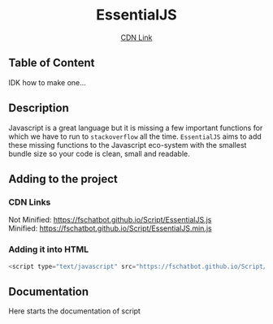 <div align="center">

# EssentialJS

[CDN Link](https://fschatbot.github.io/Script/EssentialJS.min.js)

</div>

## Table of Content

IDK how to make one...

## Description

Javascript is a great language but it is missing a few important functions for which we have to run to `stackoverflow` all the time. `EssentialJS` aims to add these missing functions to the Javascript eco-system with the smallest bundle size so your code is clean, small and readable.

## Adding to the project

### CDN Links

Not Minified: https://fschatbot.github.io/Script/EssentialJS.js
<br>
Minified: https://fschatbot.github.io/Script/EssentialJS.min.js

### Adding it into HTML

```js
<script type="text/javascript" src="https://fschatbot.github.io/Script/EssentialJS.min.js"></script>
```

## Documentation

Here starts the documentation of script